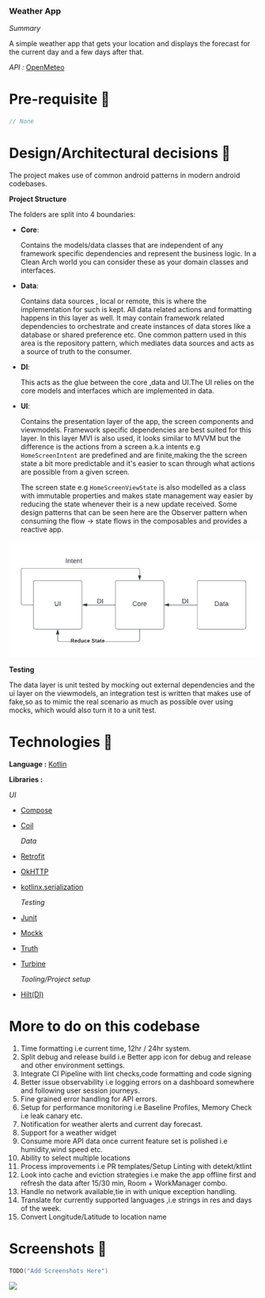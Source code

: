 ### Weather App

*Summary*

A simple weather app that gets your location and displays the forecast for the current day and a few days after that.

*API :* [OpenMeteo](https://open-meteo.com/)

# Pre-requisite 📝

```kotlin
// None
```

# Design/Architectural decisions 📐

The project makes use of common android patterns in modern android codebases.

**Project Structure**

The folders are split into 4 boundaries:
- **Core**:

  Contains the models/data classes that are independent of any framework specific dependencies and represent the business logic.
  In a Clean Arch world you can consider these as your domain classes and interfaces.

- **Data**:

  Contains data sources , local or remote, this is where the implementation for such is kept. All data related actions and formatting happens in this layer as well.
  It may contain framework related dependencies to orchestrate and create instances of data stores like a database or shared preference etc.
  One common pattern used in this area is the repository pattern, which mediates data sources and acts as a source of truth to the consumer.

- **DI**:

  This acts as the glue between the core ,data and UI.The UI relies on the core models and interfaces which are implemented in data.

- **UI**:

  Contains the presentation layer of the app, the screen components and viewmodels. Framework specific dependencies are best suited for this layer.
  In this layer MVI is also used, it looks similar to MVVM but the difference is the actions from a screen a.k.a intents e.g ```HomeScreenIntent``` are predefined and are finite,making the
  the screen state a bit more predictable and it's easier to scan through what actions are possible from a given screen.

  The screen state e.g ```HomeScreenViewState``` is also modelled as a class with immutable properties and makes state management way easier by reducing the state whenever their is a new update received.
  Some design patterns that can be seen here are the Observer pattern when consuming the flow -> state flows in the composables and provides a reactive app.

![Add flow diagram here](/docs/MVI.png)

**Testing**

The data layer is unit tested by mocking out external dependencies and the ui layer on the viewmodels, an integration test
is written that makes use of fake,so as to mimic the real scenario as much as possible over using mocks, which would also turn it to a unit test.

# Technologies 🔨

**Language :** [Kotlin](https://github.com/JetBrains/kotlin)

**Libraries :**

*UI*
- [Compose](https://developer.android.com/jetpack/compose)
- [Coil](https://coil-kt.github.io/coil/compose/https://coil-kt.github.io/coil/compose/)

  *Data*
- [Retrofit](https://square.github.io/retrofit/)
- [OkHTTP](https://square.github.io/okhttp/)
- [kotlinx.serialization](https://kotlinlang.org/docs/serialization.html)

  *Testing*
- [Junit](https://junit.org/junit4/)
- [Mockk](https://mockk.io/)
- [Truth](https://truth.dev/)
- [Turbine](https://github.com/cashapp/turbine)

  *Tooling/Project setup*
- [Hilt(DI)](https://developer.android.com/training/dependency-injection/hilt-android)

# More to do on this codebase 

1. Time formatting i.e current time, 12hr / 24hr system.
2. Split debug and release build i.e Better app icon for debug and release and other environment settings.
3. Integrate CI Pipeline with lint checks,code formatting and code signing
4. Better issue observability i.e logging errors on a dashboard somewhere and following user session journeys.
5. Fine grained error handling for API errors.
6. Setup for performance monitoring i.e Baseline Profiles, Memory Check i.e leak canary etc.
7. Notification for weather alerts and current day forecast.
8. Support for a weather widget
9. Consume more API data once current feature set is polished i.e humidity,wind speed etc.
10. Ability to select multiple locations
11. Process improvements i.e PR templates/Setup Linting with detekt/ktlint
12. Look into cache and eviction strategies i.e make the app offline first and refresh the data after 15/30 min, Room + WorkManager combo.
13. Handle no network available,tie in with unique exception handling.
14. Translate for currently supported languages ,i.e strings in res and days of the week.
15. Convert Longitude/Latitude to location name

# Screenshots 📱

```kotlin
TODO("Add Screenshots Here")
```



![](https://media.giphy.com/media/hWvk9iUU4uBBeyBq0k/giphy.gif)


